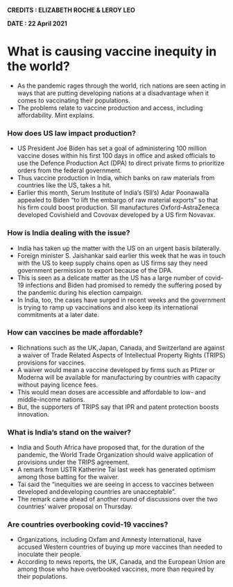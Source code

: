 **CREDITS : ELIZABETH ROCHE & LEROY LEO**

**DATE : 22 April 2021**

# What is causing vaccine inequity in the world?
- As the pandemic rages through the world, rich nations are seen acting in ways that are putting developing nations at a disadvantage when it comes to vaccinating their populations.
- The problems relate to vaccine production and access, including affordability. Mint explains.

### How does US law impact production?
- US President Joe Biden has set a goal of administering 100 million vaccine doses within his first 100 days in office and asked officials to use the Defence Production Act (DPA) to direct private firms to prioritize orders from the federal government.
- Thus vaccine production in India, which banks on raw materials from countries like the US, takes a hit.
- Earlier this month, Serum Institute of India’s (SII’s) Adar Poonawalla appealed to Biden “to lift the embargo of raw material exports” so that his firm could boost production. SII manufactures Oxford-AstraZeneca developed Covishield and Covovax developed by a US firm Novavax.

### How is India dealing with the issue?
- India has taken up the matter with the US on an urgent basis bilaterally.
- Foreign minister S. Jaishankar said earlier this week that he was in touch with the US to keep supply chains open as US firms say they need government permission to export because of the DPA.
- This is seen as a delicate matter as the US has a large number of covid-19 infections and Biden had promised to remedy the suffering posed by the pandemic during his election campaign.
- In India, too, the cases have surged in recent weeks and the government is trying to ramp up vaccinations and also keep its international commitments at a later date.

### How can vaccines be made affordable?
- Rich nations such as the UK, Japan, Canada, and Switzerland are against a waiver of Trade Related Aspects of Intellectual Property Rights (TRIPS) provisions for vaccines.
- A waiver would mean a vaccine developed by firms such as Pfizer or Moderna will be available for manufacturing by countries with capacity without paying licence fees.
- This would mean doses are accessible and affordable to low- and middle-income nations.
- But, the supporters of TRIPS say that IPR and patent protection boosts innovation.

### What is India’s stand on the waiver?
- India and South Africa have proposed that, for the duration of the pandemic, the World Trade Organization should waive application of provisions under the TRIPS agreement.
- A remark from USTR Katherine Tai last week has generated optimism among those batting for the waiver.
- Tai said the “inequities we are seeing in access to vaccines between developed and developing countries are unacceptable”.
- The remark came ahead of another round of discussions over the two countries’ waiver proposal on Thursday.

### Are countries overbooking covid-19 vaccines?
- Organizations, including Oxfam and Amnesty International, have accused Western countries of buying up more vaccines than needed to inoculate their people.
- According to news reports, the UK, Canada, and the European Union are among those who have overbooked vaccines, more than required by their populations.
